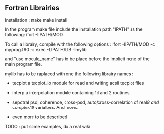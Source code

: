 Fortran Librairies
------------------

Installation :
make
make install

In the program make file include the installation path "IPATH" as the following:
ifort -IIPATH/MOD

To call a librairy, compile with the following options :
ifort -IIPATH/MOD -c myprog.f90 -o exec -LIPATH/LIB -lmylib

and "use module_name" has to be place before the implicit none of the main
program file.

mylib has to be raplaced with one the following librairy names :
- tecplot
  a tecplot_io module for read and writing acsii tecplot files

- interp
  a interpolation module containing 1d and 2 routines

- sepctral
  psd, coherence, cross-psd, auto/cross-correlation of real*8 and complex*16 varialbes. And more..

- even more to be described

TODO : put some examples, do a real wiki

